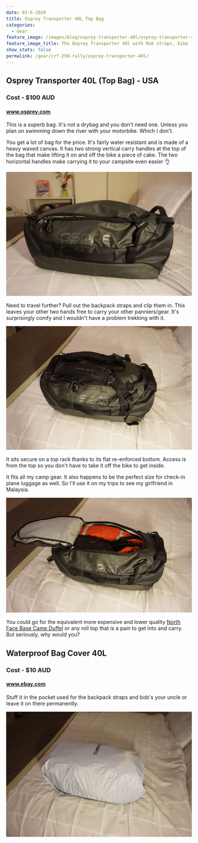 ```yaml
---
date: 03-6-2020
title: Osprey Transporter 40L Top Bag
categories:
  - Gear
feature_image: /images/blog/osprey-transporter-40l/osprey-transporter-40l-top-bag.jpg
feature_image_title: The Osprey Transporter 40l with Rok straps, bike lock and padlocked zipper
show_stats: false
permalink: /gear/crf-250-rally/osprey-transporter-40l/
---
```

<h2>Osprey Transporter 40L (Top Bag) - USA</h2>
<h3>Cost - $100 AUD</h3>
<h4><a href="https://www.osprey.com/">www.osprey.com</a></h4>

<p>
  This is a superb bag. It's not a drybag and you don't need one. Unless you plan on swimming down the river with your motorbike. Which I don't.
</p>

<p>
  You get a lot of bag for the price. It's fairly water resistant and is made of a heavy waxed canvas. It has two strong vertical carry handles at the top of the bag that make lifting it on and off the bike a piece of cake. The two horizontal handles make carrying it to your campsite even easier 👌
</p>

<img src="\images\blog\osprey-transporter-40l\osprey-transporter-40l-close-up.jpg" alt="The backpack straps pulled out from the top cover" />

<p>
  Need to travel further? Pull out the backpack straps and clip them in. This leaves your other two hands free to carry your other panniers/gear. It's surprisingly comfy and I wouldn't have a problem trekking with it.
</p>

<img src="\images\blog\osprey-transporter-40l\osprey-transporter-40l-backpack-straps.jpg" alt="The backpack straps pulled out from the top cover" />

<p>
  It sits secure on a top rack thanks to its flat re-enforced bottom. Access is from the top so you don't have to take it off the bike to get inside.
</p>

<p>
  It fits all my camp gear. It also happens to be the perfect size for check-in plane luggage as well. So I'll use it on my trips to see my girlfriend in Malaysia.
</p>

<img src="\images\blog\osprey-transporter-40l\osprey-transporter-40l-open.jpg" alt="The transporter opens from the top for easy access while strapped to the bike" />

<p>
 You could go for the equivalent more expensive and lower quality <a href="https://thenorthface.com.au/product/base-camp-duffel---xs/NF0A3ETNZU3.html">North Face Base Camp Duffel</a> or any roll top that is a pain to get into and carry. But seriously, why would you?
</p>

<h2>Waterproof Bag Cover 40L</h2>
<h3>Cost - $10 AUD</h3>
<h4><a href="https://www.ebay.com">www.ebay.com</a></h4>

<p>
Stuff it in the pocket used for the backpack straps and bob's your uncle or leave it on there permanently.
</p>

<img src="/images/blog/osprey-transporter-40l/osprey-transporter-40l-cover.jpg" alt="Tomshoo 40l backpack rain cover" />